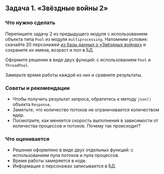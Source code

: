 ## Задача 1. «Звёздные войны 2»

### Что нужно сделать

Перепишите задачу 2 из предыдущего модуля с использованием объекта типа `Pool` из модуля `multiprocessing`. Напомним
условие: скачайте 20 персонажей [из базы данных о «Звёздных войнах»](https://swapi.dev/) и сохраните их имена, возраст и
пол в БД.

Оформите решение в виде двух функций: с использованием `Pool` и `ThreadPool`.

Замерьте время работы каждой из них и сравните результаты.

### Советы и рекомендации

* Чтобы получить результат запроса, обратитесь к методу `json()` объекта `Response`.
* Заметьте, что количество потоков не ограничивается количеством ядер.
* Посмотрите, как меняется скорость выполнения в зависимости от количества процессов и потоков. Почему так происходит?

### Что оценивается

* Решение оформлено в виде двух отдельных функций: с использованием пула потоков и пула процессов.
* Время работы замеряется в коде.
* Информация о персонажах записывается в БД.
